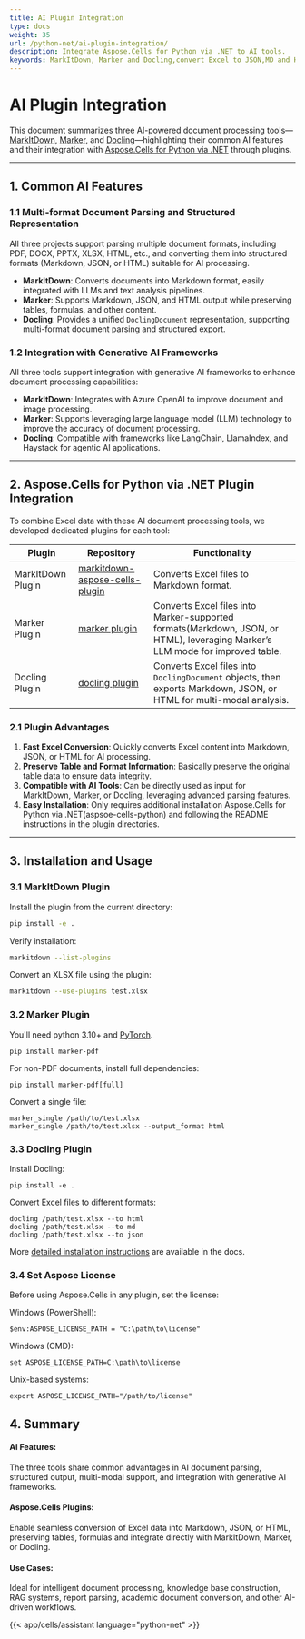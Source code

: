 ```yaml
---
title: AI Plugin Integration
type: docs
weight: 35
url: /python-net/ai-plugin-integration/
description: Integrate Aspose.Cells for Python via .NET to AI tools.
keywords: MarkItDown, Marker and Docling,convert Excel to JSON,MD and HTML.
---
```


# AI Plugin Integration

This document summarizes three AI-powered document processing tools—[MarkItDown](https://github.com/microsoft/markitdown), [Marker](https://github.com/datalab-to/marker), and [Docling](https://github.com/docling-project/docling)—highlighting their common AI features and their integration with [Aspose.Cells for Python via .NET](https://github.com/aspose-cells/Aspose.Cells-for-Python-via-.NET/tree/main/Plugin/) through plugins.

---

## 1. Common AI Features

### 1.1 Multi-format Document Parsing and Structured Representation
All three projects support parsing multiple document formats, including PDF, DOCX, PPTX, XLSX, HTML, etc., and converting them into structured formats (Markdown, JSON, or HTML) suitable for AI processing.

- **MarkItDown**: Converts documents into Markdown format, easily integrated with LLMs and text analysis pipelines.  
- **Marker**: Supports Markdown, JSON, and HTML output while preserving tables, formulas, and other content.  
- **Docling**: Provides a unified `DoclingDocument` representation, supporting multi-format document parsing and structured export.

### 1.2 Integration with Generative AI Frameworks
All three tools support integration with generative AI frameworks to enhance document processing capabilities:

- **MarkItDown**: Integrates with Azure OpenAI to improve document and image processing.  
- **Marker**: Supports leveraging large language model (LLM) technology to improve the accuracy of document processing.  
- **Docling**: Compatible with frameworks like LangChain, LlamaIndex, and Haystack for agentic AI applications.

---

## 2. Aspose.Cells for Python via .NET Plugin Integration

To combine Excel data with these AI document processing tools, we developed dedicated plugins for each tool:

| Plugin | Repository | Functionality |
|--------|------------|---------------|
| MarkItDown Plugin | [markitdown-aspose-cells-plugin](https://github.com/aspose-cells/Aspose.Cells-for-Python-via-.NET/tree/main/Plugin/markitdown-aspose-cells-plugin) | Converts Excel files to Markdown format. |
| Marker Plugin | [marker plugin](https://github.com/aspose-cells/Aspose.Cells-for-Python-via-.NET/tree/main/Plugin/marker) | Converts Excel files into Marker-supported formats(Markdown, JSON, or HTML), leveraging Marker’s LLM mode for improved table. |
| Docling Plugin | [docling plugin](https://github.com/aspose-cells/Aspose.Cells-for-Python-via-.NET/tree/main/Plugin/docling) | Converts Excel files into `DoclingDocument` objects, then exports Markdown, JSON, or HTML for multi-modal analysis. |

### 2.1 Plugin Advantages

1. **Fast Excel Conversion**: Quickly converts Excel content into Markdown, JSON, or HTML for AI processing.  
2. **Preserve Table and Format Information**: Basically preserve the original table data to ensure data integrity.  
3. **Compatible with AI Tools**: Can be directly used as input for MarkItDown, Marker, or Docling, leveraging advanced parsing features.  
4. **Easy Installation**: Only requires additional installation Aspose.Cells for Python via .NET(aspsoe-cells-python) and following the README instructions in the plugin directories.

---

## 3. Installation and Usage

### 3.1 MarkItDown Plugin

Install the plugin from the current directory:

```bash
pip install -e .
```
Verify installation:
```bash
markitdown --list-plugins
```
Convert an XLSX file using the plugin:
```bash
markitdown --use-plugins test.xlsx
```
### 3.2 Marker Plugin

You'll need python 3.10+ and [PyTorch](https://pytorch.org/get-started/locally/).

```
pip install marker-pdf
```
For non-PDF documents, install full dependencies:
```
pip install marker-pdf[full]
```

Convert a single file:
```
marker_single /path/to/test.xlsx
marker_single /path/to/test.xlsx --output_format html
```
### 3.3 Docling Plugin

Install Docling:
```
pip install -e .
```

Convert Excel files to different formats:
```
docling /path/test.xlsx --to html
docling /path/test.xlsx --to md
docling /path/test.xlsx --to json
```

More [detailed installation instructions](https://docling-project.github.io/docling/installation/) are available in the docs.

### 3.4 Set Aspose License

Before using Aspose.Cells in any plugin, set the license:

Windows (PowerShell):
```
$env:ASPOSE_LICENSE_PATH = "C:\path\to\license"
```

Windows (CMD):
```
set ASPOSE_LICENSE_PATH=C:\path\to\license
```

Unix-based systems:
```
export ASPOSE_LICENSE_PATH="/path/to/license"
```
## 4. Summary

#### AI Features:
The three tools share common advantages in AI document parsing, structured output, multi-modal support, and integration with generative AI frameworks.

#### Aspose.Cells Plugins:
Enable seamless conversion of Excel data into Markdown, JSON, or HTML, preserving tables, formulas and integrate directly with MarkItDown, Marker, or Docling.

#### Use Cases:
Ideal for intelligent document processing, knowledge base construction, RAG systems, report parsing, academic document conversion, and other AI-driven workflows.

{{< app/cells/assistant language="python-net" >}}